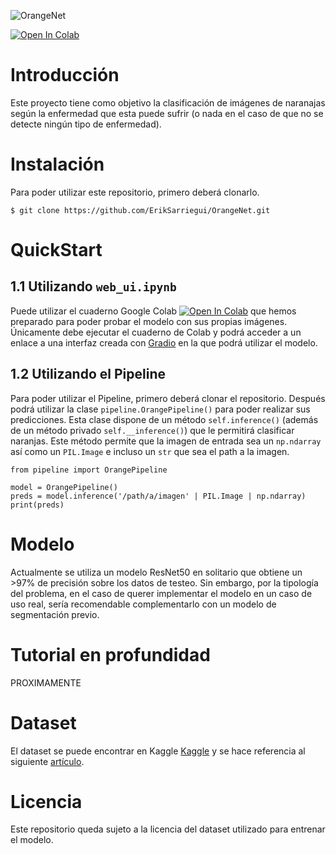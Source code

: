 ![OrangeNet](https://github.com/ErikSarriegui/OrangeNet/assets/92121483/bfa99b7e-a1a1-4a7a-bfde-5a8ef4ac8ca4)

[![Open In Colab](https://colab.research.google.com/assets/colab-badge.svg)](https://colab.research.google.com/github/eriksarriegui/orangenet/blob/main/web_ui.ipynb)

# **Introducción**
Este proyecto tiene como objetivo la clasificación de imágenes de naranajas según la enfermedad que esta puede sufrir (o nada en el caso de que no se detecte ningún tipo de enfermedad).

# **Instalación**
Para poder utilizar este repositorio, primero deberá clonarlo.
```
$ git clone https://github.com/ErikSarriegui/OrangeNet.git
```

# **QuickStart**
## 1.1 Utilizando `web_ui.ipynb`
Puede utilizar el cuaderno Google Colab [![Open In Colab](https://colab.research.google.com/assets/colab-badge.svg)](https://colab.research.google.com/github/eriksarriegui/orangenet/blob/main/web_ui.ipynb) que hemos preparado para poder probar el modelo con sus propias imágenes. Únicamente debe ejecutar el cuaderno de Colab y podrá acceder a un enlace a una interfaz creada con [Gradio](https://www.gradio.app/) en la que podrá utilizar el modelo.

## 1.2 Utilizando el Pipeline
Para poder utilizar el Pipeline, primero deberá clonar el repositorio. Después podrá utilizar la clase `pipeline.OrangePipeline()` para poder realizar sus predicciones. Esta clase dispone de un método `self.inference()` (además de un método privado `self.__inference()`) que le permitirá clasificar naranjas. Este método permite que la imagen de entrada sea un `np.ndarray` así como un `PIL.Image` e incluso un `str` que sea el path a la imagen.

```
from pipeline import OrangePipeline

model = OrangePipeline()
preds = model.inference('/path/a/imagen' | PIL.Image | np.ndarray)
print(preds)
```

# **Modelo**
Actualmente se utiliza un modelo ResNet50 en solitario que obtiene un >97% de precisión sobre los datos de testeo. Sin embargo, por la tipología del problema, en el caso de querer implementar el modelo en un caso de uso real, sería recomendable complementarlo con un modelo de segmentación previo.

# **Tutorial en profundidad**
PROXIMAMENTE

# **Dataset**
El dataset se puede encontrar en Kaggle [Kaggle](https://www.kaggle.com/datasets/jonathansilva2020/orange-diseases-dataset) y se hace referencia al siguiente [artículo](https://www.researchgate.net/publication/351229211_IDiSSC_Edge-computing-based_Intelligent_Diagnosis_Support_System_for_Citrus_Inspection).

# **Licencia**
Este repositorio queda sujeto a la licencia del dataset utilizado para entrenar el modelo.
